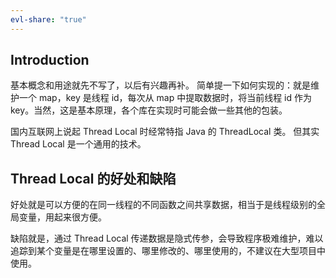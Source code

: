 ```yaml
---
evl-share: "true"
---
```

## Introduction

基本概念和用途就先不写了，以后有兴趣再补。
简单提一下如何实现的：就是维护一个 map，key 是线程 id，每次从 map 中提取数据时，将当前线程 id 作为 key。当然，这是基本原理，各个库在实现时可能会做一些其他的包装。

国内互联网上说起 Thread Local 时经常特指 Java 的 ThreadLocal 类。
但其实 Thread Local 是一个通用的技术。

## Thread Local 的好处和缺陷

好处就是可以方便的在同一线程的不同函数之间共享数据，相当于是线程级别的全局变量，用起来很方便。

缺陷就是，通过 Thread Local 传递数据是隐式传参，会导致程序极难维护，难以追踪到某个变量是在哪里设置的、哪里修改的、哪里使用的，不建议在大型项目中使用。
